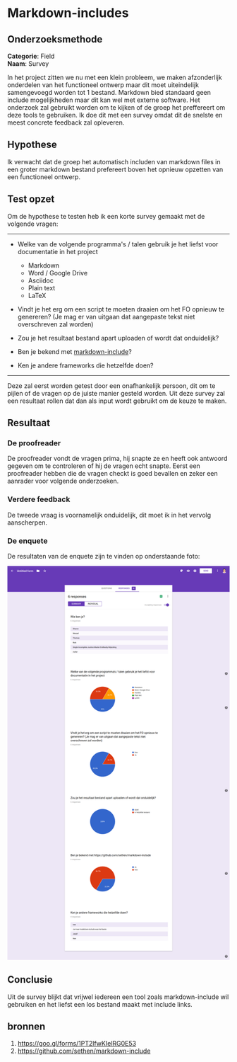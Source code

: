 # Markdown-includes

## Onderzoeksmethode

**Categorie**: Field <br />
**Naam**: Survey

In het project zitten we nu met een klein probleem, we maken afzonderlijk onderdelen van het functioneel ontwerp maar dit moet uiteindelijk samengevoegd worden tot 1 bestand. Markdown bied standaard geen include mogelijkheden maar dit kan wel met externe software. Het onderzoek zal gebruikt worden om te kijken of de groep het preffereert om deze tools te gebruiken. Ik doe dit met een survey omdat dit de snelste en meest concrete feedback zal opleveren.

## Hypothese

Ik verwacht dat de groep het automatisch includen van markdown files in een groter markdown bestand prefereert boven het opnieuw opzetten van een functioneel ontwerp.

## Test opzet

Om de hypothese te testen heb ik een korte survey gemaakt met de volgende vragen:

---

- Welke van de volgende programma's / talen gebruik je het liefst voor documentatie in het project

  - Markdown
  - Word / Google Drive
  - Asciidoc
  - Plain text
  - LaTeX

- Vindt je het erg om een script te moeten draaien om het FO opnieuw te genereren? (Je mag er van uitgaan dat aangepaste tekst niet overschreven zal worden)

- Zou je het resultaat bestand apart uploaden of wordt dat onduidelijk?

- Ben je bekend met [markdown-include](https://github.com/sethen/markdown-include)?

- Ken je andere frameworks die hetzelfde doen?

---

Deze zal eerst worden getest door een onafhankelijk persoon, dit om te pijlen of de vragen op de juiste manier gesteld worden.
Uit deze survey zal een resultaat rollen dat dan als input wordt gebruikt om de keuze te maken.

## Resultaat

### De proofreader

De proofreader vondt de vragen prima, hij snapte ze en heeft ook antwoord gegeven om te controleren of hij de vragen echt snapte. Eerst een proofreader hebben die de vragen checkt is goed bevallen en zeker een aanrader voor volgende onderzoeken.

### Verdere feedback

De tweede vraag is voornamelijk onduidelijk, dit moet ik in het vervolg aanscherpen.

### De enquete

De resultaten van de enquete zijn te vinden op onderstaande foto:

![surver_results](./survey_results.png)

## Conclusie

Uit de survey blijkt dat vrijwel iedereen een tool zoals markdown-include wil gebruiken en het liefst een los bestand maakt met include links.

## bronnen
1. https://goo.gl/forms/1PT2lfwKIelRG0E53
2. https://github.com/sethen/markdown-include
